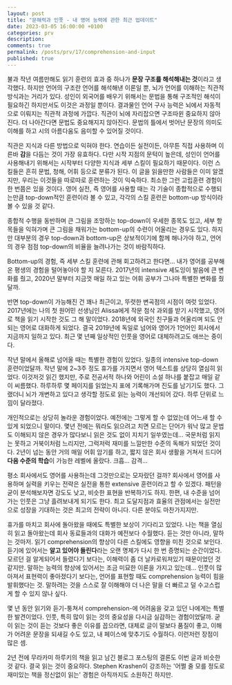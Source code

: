 ```yaml
---
layout: post
title: "문해력과 인풋 - 내 영어 능력에 관한 최근 업데이트"
date: 2023-03-05 16:00:00 +0100
categories: prv
description: 
comments: true
permalink: /posts/prv/17/comprehension-and-input
published: true
---
```


불과 작년 여름만해도 읽기 훈련의 효과 중 하나가 **문장 구조를 해석해내는 것**이라고 생각했다. 하지만 언어의 구조란 언어를 해석해낸 이론일 뿐, 뇌가 언어를 이해하는 직관적 방식과는 거리가 있다. 성인이 외국어를 배우기 위해서는 문법을 통해 구조적인 해석이 필요하긴 하지만서도 이것은 과정일 뿐이다. 결과물인 언어 구사 능력은 뇌에서 자동적으로 이뤄지는 직관적 과정에 가깝다. 직관이 뇌에 자리잡으면 구조따윈 중요하지 않아진다. 더 나아간다면 문법도 중요해지지 않아진다. 문법의 틀에서 벗어난 문장의 의미도 이해를 하고 시의 아름다움도 음미할 수 있어질 것이다.

직관은 지식과 다른 방법으로 익혀야 한다. 연습이든 실전이든, 아무튼 직접 사용하며 이른바 **감**을 다듬는 것이 가장 유효하다. 다만 시작 지점의 문턱이 높은데, 성인이 언어를 사용해내기 위해서는 시작부터 다양한 지식과 세부 스킬이 필요하기 때문이다. 이런 스킬들은 흔히 문법, 청해, 어휘 등으로 분류가 된다. 이 글을 읽을만한 사람들은 이미 알겠지만, 우리는 이것들을 따로따로 훈련하는 것이 익숙하다. 최소한 그런 고립훈련 경험이 한 번쯤은 있을 것이다. 영어 실전, 즉 영어를 사용할 때는 각 기술이 종합적으로 수행되는만큼 top-down적인 훈련이라 볼 수 있고, 각각의 스킬 훈련은 bottom-up 방식이라 볼 수 있을 것 같다.

종합적 수행을 동반하며 큰 그림을 조망하는 top-down이 우세한 종목도 있고, 세부 항목들을 익혀가며 큰 그림을 채워가는 bottom-up의 수련이 어울리는 경우도  있다. 하지만 대부분의 경우 top-down과 bottom-up은 상보적이기에 함께 해나가야 하고, 언어의 경우 점점 top-down의 비율을 늘려나가는 것이 바람직하다.

Bottom-up의 경험, 즉 세부 스킬 훈련에 관해 회고하려고 한다면… 내가 영어를 공부해 온 평생의 경험을 털어놓아야 할 지 모른다. 2017년의 intensive 셰도잉이 발음에 큰 변화를 줬고, 2020년 말부터 지금껏 매일 하고 있는 어휘 공부가 그나마 특별한 변화를 줬달까.

반면 top-down이 가능해진 건 꽤나 최근이고, 뚜렷한 변곡점의 시점이 여럿 있었다. 2017년에는 나의 첫 원어민 선생님인 Alissa에게 작문 첨삭 과외를 받기 시작했고, 영어로 책을 읽기 시작한 것도 그 해 말이었다. 2018년에 외국인 친구들과 어울리며 되도 안되는 영어로 대화하게 되었다. 결국 2019년에 독일로 넘어와 영어가 1언어인 회사에서 지금까지 일하고 있다. 최근 몇 년째 일상적인 인풋을 영어로 대체하려고도 애쓰는 중이다.

작년 말에서 올해로 넘어올 때는 특별한 경험이 있었다. 일종의 intensive top-down 훈련이었달까. 작년 말에 2~3주 정도 휴가를 가지면서 영어 텍스트를 상당히 열심히 읽었다. 이것저것 읽긴 했지만, 주로 전공서적 하나와 어린이 소설 하나를 붙잡고 매일 같이 씨름했다. 하루하루 몇 페이지를 읽었는지 표에 기록해가며 진도를 남기기도 했다. 그랬더니 뇌가 개변하고 있다고 생각할 정도로 읽는 능력이 개선되어 갔다. 하루 단위로 느낌이 달라졌다.

개인적으로는 상당히 놀라운 경험이었다. 예전에는 그렇게 할 수 없었는데 어느새 할 수 있게 되었으니 말이다. 몇년 전에는 뭐라도 읽으려고 치면 모르는 단어가 워낙 많고 문법도 이해되지 않은 경우가 많다보니 읽은 것도 없이 지치기 일쑤였는데... 국문처럼 읽지는 못하고 거북이처럼 느리지만, 그럭저럭 재미를 느낄만한 수준의 독해가 되었던 것이다. 2년이 넘는 동안 거의 매일 어휘 암기를 하고, 짧지 않은 회사 생활을 거쳐서 드디어 **다음 수준의 학습**이 가능한 레벨에 올랐다. 크흡… 감격…

평소 회사에서도 영어를 사용하는데 그것만으로는 모자랐던 걸까? 회사에서 영어를 사용하며 실력을 키우는 전략은 실전을 통한 extensive 훈련이라고 할 수 있겠다. 패턴을 굳이 분석해보자면 강도도 낮고, 비슷한 표현을 반복하기도 하지. 한편, 내 수준을 넘어가는 인풋은 그냥 흘려보내게 되기도 한다. 최고 도달지점과 효율의 관점에서는 실전만으로 성장을 기대하는 것은 최고의 전략이 아니다. 다른 분야도 마찬가지지만.

휴가를 마치고 회사에 돌아왔을 때에도 특별한 보상이 기다리고 있었다. 나는 책을 열심히 읽고 돌아왔는데 회사 동료들과의 대화가 예전보다 수월했다. 듣는 것만 아니라, 말하는 것마저. 읽기 comprehension의 향상이 다른 스킬에도 영향을 미친 것으로 보인다. 듣기에 있어서는 **알고 있어야 들린다**라는 오랜 명제가 다시 한 번 증명되는 순간이었다. 모르던 걸 알게되어서 들렸다기 보다는, 이해력이 좀 더 날카로워져있기 때문이었던 것 같지만. 말하는 능력의 향상에 있어서는 조금 미묘한 이론을 가지고 있는데… 인풋이 많아져서 표현력이 좋아졌다기 보다는, 언어를 표현할 때도 comprehension 능력이 힘을 발휘했다는 것. 말하려는 것을 스스로 잘 이해해야 더 나은 말을 더 빠르고 덜 수고스럽게 할 수 있지 않나 싶다.

몇 년 동안 읽기와 듣기-퉁쳐서 comprehension-에 어려움을 갖고 있던 나에게는 특별한 발견이었다. 인풋, 특히 많이 읽는 것의 중요성을 다시금 실감하는 경험이었달까. 굳이 읽는 것이 듣는 것보다 좋은 이유를 꼽으라면, 대체로 글이 말보다 품질이 좋고, 이해가 어려운 문장을 되새길 수도 있고, 내 페이스에 맞추기도 수월하다. 이런저런 장점이 많은 셈.

2년 전에 무라카미 하루키의 책을 읽고 남긴 블로그 포스팅의 결론도 이번 글과 비슷한 것 같다. 결국 읽는 것이 중요하다. Stephen Krashen이 강조하는 '어쩔 줄 모를 정도로 재미있는 책을 정신없이 읽는' 경험은 아직까지도 소원하긴 하지만.